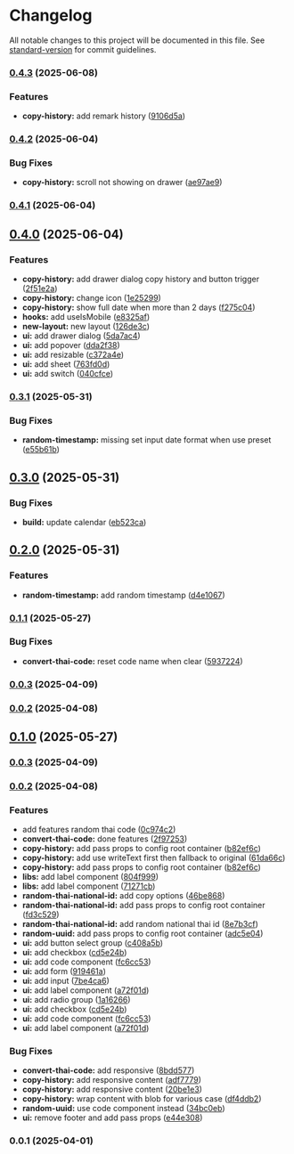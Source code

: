 # Changelog

All notable changes to this project will be documented in this file. See [standard-version](https://github.com/conventional-changelog/standard-version) for commit guidelines.

### [0.4.3](https://github.com/sdsarun/no-more-random-ad/compare/v0.4.2...v0.4.3) (2025-06-08)


### Features

* **copy-history:** add remark history ([9106d5a](https://github.com/sdsarun/no-more-random-ad/commit/9106d5acb1dccd1d220f110ccda0b0d3466ccda6))

### [0.4.2](https://github.com/sdsarun/no-more-random-ad/compare/v0.4.1...v0.4.2) (2025-06-04)


### Bug Fixes

* **copy-history:** scroll not showing on drawer ([ae97ae9](https://github.com/sdsarun/no-more-random-ad/commit/ae97ae91c67f7dad8412ea846193ba41effb4907))

### [0.4.1](https://github.com/sdsarun/no-more-random-ad/compare/v0.4.0...v0.4.1) (2025-06-04)

## [0.4.0](https://github.com/sdsarun/no-more-random-ad/compare/v0.3.1...v0.4.0) (2025-06-04)


### Features

* **copy-history:** add drawer dialog copy history and button trigger ([2f51e2a](https://github.com/sdsarun/no-more-random-ad/commit/2f51e2adab86baabeb46dadf442b2c96309a5000))
* **copy-history:** change icon ([1e25299](https://github.com/sdsarun/no-more-random-ad/commit/1e25299b2887990eae38074a032574dd394ac5ef))
* **copy-history:** show full date when more than 2 days ([f275c04](https://github.com/sdsarun/no-more-random-ad/commit/f275c04fbe7e1fd5b1bc2848a2ee653c9ef4e88f))
* **hooks:** add useIsMobile ([e8325af](https://github.com/sdsarun/no-more-random-ad/commit/e8325afd676c7f0bbb7e59dd05b85f2425b09b85))
* **new-layout:** new layout ([126de3c](https://github.com/sdsarun/no-more-random-ad/commit/126de3cdc3a9d212a103320def72b730b5786292))
* **ui:** add drawer dialog ([5da7ac4](https://github.com/sdsarun/no-more-random-ad/commit/5da7ac46290b495b9bc3d8aaa7ef13897e5ac480))
* **ui:** add popover ([dda2f38](https://github.com/sdsarun/no-more-random-ad/commit/dda2f38c50ba6a6f82efd20c0b227a55ebcb157a))
* **ui:** add resizable ([c372a4e](https://github.com/sdsarun/no-more-random-ad/commit/c372a4e600b6ce19bce304e0566862036b35dd87))
* **ui:** add sheet ([763fd0d](https://github.com/sdsarun/no-more-random-ad/commit/763fd0d71c888a1ae15b8399641bd817112c1287))
* **ui:** add switch ([040cfce](https://github.com/sdsarun/no-more-random-ad/commit/040cfce7ec1ae3d26190055eb417f5e6feb63483))

### [0.3.1](https://github.com/sdsarun/no-more-random-ad/compare/v0.3.0...v0.3.1) (2025-05-31)


### Bug Fixes

* **random-timestamp:** missing set input date format when use preset ([e55b61b](https://github.com/sdsarun/no-more-random-ad/commit/e55b61b68e98bf787e9d58564632993563b18d18))

## [0.3.0](https://github.com/sdsarun/no-more-random-ad/compare/v0.2.0...v0.3.0) (2025-05-31)


### Bug Fixes

* **build:** update calendar ([eb523ca](https://github.com/sdsarun/no-more-random-ad/commit/eb523cadfd3a0069c9cb6724319d60b568656576))

## [0.2.0](https://github.com/sdsarun/no-more-random-ad/compare/v0.1.1...v0.2.0) (2025-05-31)


### Features

* **random-timestamp:** add random timestamp ([d4e1067](https://github.com/sdsarun/no-more-random-ad/commit/d4e1067453e5a0a18013850f2190fdd7b302d4c9))

### [0.1.1](https://github.com/sdsarun/no-more-random-ad/compare/v0.1.0...v0.1.1) (2025-05-27)


### Bug Fixes

* **convert-thai-code:** reset code name when clear ([5937224](https://github.com/sdsarun/no-more-random-ad/commit/59372242d9be21e98a40356cb3452a2877c1d21c))

### [0.0.3](https://github.com/sdsarun/no-more-random-ad/compare/v0.0.2...v0.0.3) (2025-04-09)

### [0.0.2](https://github.com/sdsarun/no-more-random-ad/compare/v0.0.1...v0.0.2) (2025-04-08)

## [0.1.0](https://github.com/sdsarun/no-more-random-ad/compare/v0.0.1...v0.1.0) (2025-05-27)
### [0.0.3](https://github.com/sdsarun/no-more-random-ad/compare/v0.0.2...v0.0.3) (2025-04-09)

### [0.0.2](https://github.com/sdsarun/no-more-random-ad/compare/v0.0.1...v0.0.2) (2025-04-08)


### Features

* add features random thai code ([0c974c2](https://github.com/sdsarun/no-more-random-ad/commit/0c974c23e8dbeb632ca2748ec92128ce9bb2530c))
* **convert-thai-code:** done features ([2f97253](https://github.com/sdsarun/no-more-random-ad/commit/2f97253c6425a0d2f0669fc429435956b782ba5c))
* **copy-history:** add pass props to config root container ([b82ef6c](https://github.com/sdsarun/no-more-random-ad/commit/b82ef6c732c20e0bbe4e287557cd152ddca45e3b))
* **copy-history:** add use writeText first then fallback to original ([61da66c](https://github.com/sdsarun/no-more-random-ad/commit/61da66c0eb174f5271e6bb26d5332f5b6aad2b53))
* **copy-history:** add pass props to config root container ([b82ef6c](https://github.com/sdsarun/no-more-random-ad/commit/b82ef6c732c20e0bbe4e287557cd152ddca45e3b))
* **libs:** add label component ([804f999](https://github.com/sdsarun/no-more-random-ad/commit/804f9992d0b95141573814d236900003165ca808))
* **libs:** add label component ([71271cb](https://github.com/sdsarun/no-more-random-ad/commit/71271cb5e80f954bc6cf3806b4f4ae4d260699f7))
* **random-thai-national-id:** add copy options ([46be868](https://github.com/sdsarun/no-more-random-ad/commit/46be868cc8fc2a6ad0181d6cd8cc645bb790548c))
* **random-thai-national-id:** add pass props to config root container ([fd3c529](https://github.com/sdsarun/no-more-random-ad/commit/fd3c52929077d350a12c646719ff4f70e875287c))
* **random-thai-national-id:** add random national thai id ([8e7b3cf](https://github.com/sdsarun/no-more-random-ad/commit/8e7b3cfd992ea6cafa1a45b37a0cc4412bf96898))
* **random-uuid:** add pass props to config root container ([adc5e04](https://github.com/sdsarun/no-more-random-ad/commit/adc5e0477af432a3f8b1f76cf104005d855ac1ac))
* **ui:** add button select group ([c408a5b](https://github.com/sdsarun/no-more-random-ad/commit/c408a5bce3817400592b11add95d78df2fa63e22))
* **ui:** add checkbox ([cd5e24b](https://github.com/sdsarun/no-more-random-ad/commit/cd5e24bfea7a4c0aa646bf0c5fd9f7715922ee9d))
* **ui:** add code component ([fc6cc53](https://github.com/sdsarun/no-more-random-ad/commit/fc6cc53d6ac5afa58b7e09aebcd41e280b8ebfa4))
* **ui:** add form ([919461a](https://github.com/sdsarun/no-more-random-ad/commit/919461acbcdc78e70a71df36fdf7a7fc78d81ef7))
* **ui:** add input ([7be4ca6](https://github.com/sdsarun/no-more-random-ad/commit/7be4ca67e11126ffdada83d08c234cf35eca5422))
* **ui:** add label component ([a72f01d](https://github.com/sdsarun/no-more-random-ad/commit/a72f01d84c797ed9001f2c2902e6bb80a42bb865))
* **ui:** add radio group ([1a16266](https://github.com/sdsarun/no-more-random-ad/commit/1a162669687d3f033496a507bf475036b5b4006d))
* **ui:** add checkbox ([cd5e24b](https://github.com/sdsarun/no-more-random-ad/commit/cd5e24bfea7a4c0aa646bf0c5fd9f7715922ee9d))
* **ui:** add code component ([fc6cc53](https://github.com/sdsarun/no-more-random-ad/commit/fc6cc53d6ac5afa58b7e09aebcd41e280b8ebfa4))
* **ui:** add label component ([a72f01d](https://github.com/sdsarun/no-more-random-ad/commit/a72f01d84c797ed9001f2c2902e6bb80a42bb865))


### Bug Fixes

* **convert-thai-code:** add responsive ([8bdd577](https://github.com/sdsarun/no-more-random-ad/commit/8bdd577a40d722b2753ef2ec732128c9e5ae0bd8))
* **copy-history:** add responsive content ([adf7779](https://github.com/sdsarun/no-more-random-ad/commit/adf7779ad6c39e8b29c0e6caa52ae0631315d9f4))
* **copy-history:** add responsive content ([20be1e3](https://github.com/sdsarun/no-more-random-ad/commit/20be1e37b8c2c0e34b2d9cb0885517165f135abb))
* **copy-history:** wrap content with blob for various case ([df4ddb2](https://github.com/sdsarun/no-more-random-ad/commit/df4ddb27e6325b95543c2c9f9df935d26845aebb))
* **random-uuid:** use code component instead ([34bc0eb](https://github.com/sdsarun/no-more-random-ad/commit/34bc0ebe06eed3eb6a745b2f0278e41157b34bb0))
* **ui:** remove footer and add pass props ([e44e308](https://github.com/sdsarun/no-more-random-ad/commit/e44e308d3952f81a71fb7423dcf850dabaccb875))

### 0.0.1 (2025-04-01)
